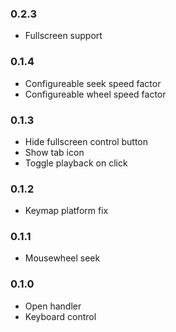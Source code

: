 
### 0.2.3
* Fullscreen support

### 0.1.4
* Configureable seek speed factor
* Configureable wheel speed factor

### 0.1.3
* Hide fullscreen control button
* Show tab icon
* Toggle playback on click

### 0.1.2
* Keymap platform fix

### 0.1.1
* Mousewheel seek

### 0.1.0
* Open handler
* Keyboard control
